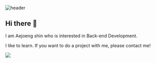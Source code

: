 ![header](https://capsule-render.vercel.app/api?type=shark&color=000000&height=200&section=header&text=New%20Aejeong();&fontSize=70&fontColor=ffffff&fontAlignY=30)

## Hi there 👋 


I am Aejoeng shin who is interested in Back-end Development.

I like to learn. If you want to do a project with me, please contact me!


<a href="https://www.instagram.com/aejeong0" target="_blank">
<img src="https://img.shields.io/badge/aejeong0%20-E4405F?style=flat-square&logo=instagram&logoColor=white&link=https://www.instagram.com/aejeong0"/>
</a>
